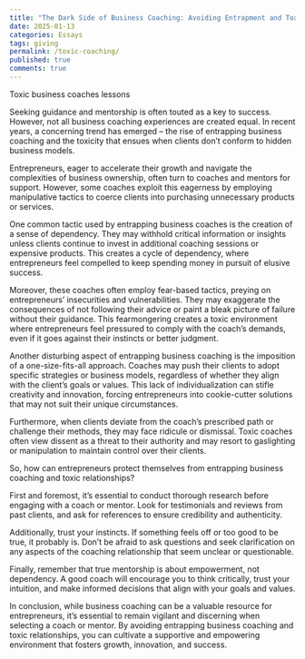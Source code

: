 ```yaml
---
title: "The Dark Side of Business Coaching: Avoiding Entrapment and Toxicity"
date: 2025-01-13
categories: Essays
tags: giving
permalink: /toxic-coaching/
published: true
comments: true
---
```

Toxic business coaches lessons
<!--more--> 
Seeking guidance and mentorship is often touted as a key to success. However, not all business coaching experiences are created equal. In recent years, a concerning trend has emerged – the rise of entrapping business coaching and the toxicity that ensues when clients don’t conform to hidden business models.

Entrepreneurs, eager to accelerate their growth and navigate the complexities of business ownership, often turn to coaches and mentors for support. However, some coaches exploit this eagerness by employing manipulative tactics to coerce clients into purchasing unnecessary products or services.

One common tactic used by entrapping business coaches is the creation of a sense of dependency. They may withhold critical information or insights unless clients continue to invest in additional coaching sessions or expensive products. This creates a cycle of dependency, where entrepreneurs feel compelled to keep spending money in pursuit of elusive success.

Moreover, these coaches often employ fear-based tactics, preying on entrepreneurs’ insecurities and vulnerabilities. They may exaggerate the consequences of not following their advice or paint a bleak picture of failure without their guidance. This fearmongering creates a toxic environment where entrepreneurs feel pressured to comply with the coach’s demands, even if it goes against their instincts or better judgment.

Another disturbing aspect of entrapping business coaching is the imposition of a one-size-fits-all approach. Coaches may push their clients to adopt specific strategies or business models, regardless of whether they align with the client’s goals or values. This lack of individualization can stifle creativity and innovation, forcing entrepreneurs into cookie-cutter solutions that may not suit their unique circumstances.

Furthermore, when clients deviate from the coach’s prescribed path or challenge their methods, they may face ridicule or dismissal. Toxic coaches often view dissent as a threat to their authority and may resort to gaslighting or manipulation to maintain control over their clients.

So, how can entrepreneurs protect themselves from entrapping business coaching and toxic relationships?

First and foremost, it’s essential to conduct thorough research before engaging with a coach or mentor. Look for testimonials and reviews from past clients, and ask for references to ensure credibility and authenticity.

Additionally, trust your instincts. If something feels off or too good to be true, it probably is. Don’t be afraid to ask questions and seek clarification on any aspects of the coaching relationship that seem unclear or questionable.

Finally, remember that true mentorship is about empowerment, not dependency. A good coach will encourage you to think critically, trust your intuition, and make informed decisions that align with your goals and values.

In conclusion, while business coaching can be a valuable resource for entrepreneurs, it’s essential to remain vigilant and discerning when selecting a coach or mentor. By avoiding entrapping business coaching and toxic relationships, you can cultivate a supportive and empowering environment that fosters growth, innovation, and success.